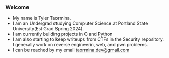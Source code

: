 ### Welcome 

- My name is Tyler Taormina.
- I am an Undergrad studying Computer Science at Portland State University(Est Grad Spring 2024).
- I am currently building projects in C and Python
- I am also starting to keep writeups from CTFs in the Security repository. I generally work on reverse engineerin, web, and pwn problems. 
- I can be reached by my email taormina.dev@gmail.com
<!--
**till-t/till-t** is a ✨ _special_ ✨ repository because its `README.md` (this file) appears on your GitHub profile.

Here are some ideas to get you started:

- 🔭 I’m currently working on ...
- 🌱 I’m currently learning ...
- 👯 I’m looking to collaborate on ...
- 🤔 I’m looking for help with ...
- 💬 Ask me about ...
- 📫 How to reach me: ...
- 😄 Pronouns: ...
- ⚡ Fun fact: ...
-->
